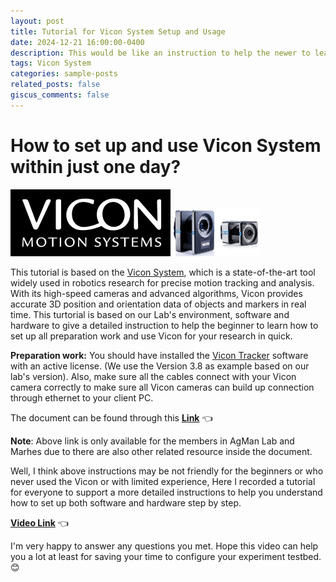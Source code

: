 ```yaml
---
layout: post
title: Tutorial for Vicon System Setup and Usage
date: 2024-12-21 16:00:00-0400
description: This would be like an instruction to help the newer to learn how to setup and use Vicon in just one day.
tags: Vicon System
categories: sample-posts
related_posts: false
giscus_comments: false
---
```


# **How to set up and use Vicon System within just one day?**

 <img src="https://github.com/JackTony123/picx-images-hosting/raw/master/vicon.70aeh6yr4g.webp" style="zoom: 25%;" /><img src="https://github.com/JackTony123/picx-images-hosting/raw/master/vicon_real.4g4k4k0l0h.webp" style="zoom: 14%;" />

This tutorial is based on the [Vicon System](https://www.vicon.com/), which is a state-of-the-art tool widely used in robotics research for precise motion tracking and analysis. With its high-speed cameras and advanced algorithms, Vicon provides accurate 3D position and orientation data of objects and markers in real time. This turtorial is based on our Lab's environment, software and hardware to give a detailed instruction to help the beginner to learn how to set up all preparation work and use Vicon for your research in quick.

**Preparation work:** You should have installed the [Vicon Tracker](https://www.vicon.com/software/tracker/) software with an active license. (We use the Version 3.8 as example based on our lab's version). Also, make sure all the cables connect with your Vicon camera correctly to make sure all Vicon cameras can build up connection through ethernet to your client PC.

The document can be found through this **[Link](https://docs.google.com/document/d/1OZ0ddXQztCEghgmXmJa1to4vAGpymkuLdKgb8dG8sik/edit?usp=sharing)** :point_left:

**Note**: Above link is only available for the members in AgMan Lab and Marhes due to there are also other related resource inside the document.

Well, I think above instructions may be not friendly for the beginners or who never used the Vicon or with limited experience, Here I recorded a tutorial for everyone to support a more detailed instructions to help you understand how to set up both software and hardware step by step. 

**[Video Link](https://youtu.be/EDGTi0poeTM)** :point_left:

I'm very happy to answer any questions you met. Hope this video can help you a lot at least for saving your time to configure your experiment testbed.:blush:
